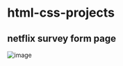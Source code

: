 # html-css-projects
## netflix survey form page
![image](https://github.com/vildancetin/html-css-projects/assets/75564722/4431cf2a-0877-4b0f-9e9a-be395e1950ca)

